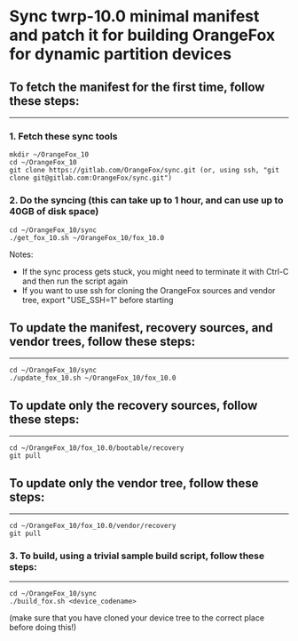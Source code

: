 # Sync twrp-10.0 minimal manifest and patch it for building OrangeFox for dynamic partition devices

## To fetch the manifest for the first time, follow these steps: ##
------------------------------------

### 1. Fetch these sync tools ###
	mkdir ~/OrangeFox_10
	cd ~/OrangeFox_10
	git clone https://gitlab.com/OrangeFox/sync.git (or, using ssh, "git clone git@gitlab.com:OrangeFox/sync.git")

### 2. Do the syncing (this can take up to 1 hour, and can use up to 40GB of disk space) ##
	cd ~/OrangeFox_10/sync
	./get_fox_10.sh ~/OrangeFox_10/fox_10.0
Notes:
- If the sync process gets stuck, you might need to terminate it with Ctrl-C and then run the script again
- If you want to use ssh for cloning the OrangeFox sources and vendor tree, export "USE_SSH=1" before starting

## To update the manifest, recovery sources, and vendor trees, follow these steps: ##
----------------------------------
	cd ~/OrangeFox_10/sync
	./update_fox_10.sh ~/OrangeFox_10/fox_10.0

## To update only the recovery sources, follow these steps: ##
----------------------------------
	cd ~/OrangeFox_10/fox_10.0/bootable/recovery
	git pull

## To update only the vendor tree, follow these steps: ##
----------------------------------
	cd ~/OrangeFox_10/fox_10.0/vendor/recovery
	git pull

### 3. To build, using a trivial sample build script, follow these steps: ###
----------------------------------
	cd ~/OrangeFox_10/sync
	./build_fox.sh <device_codename>
(make sure that you have cloned your device tree to the correct place before doing this!)

